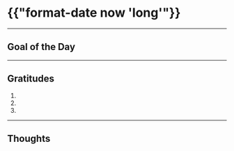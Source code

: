 # {{"format-date now 'long'"}}

---

## Goal of the Day

---

## Gratitudes

1.
2.
3.

---

## Thoughts
